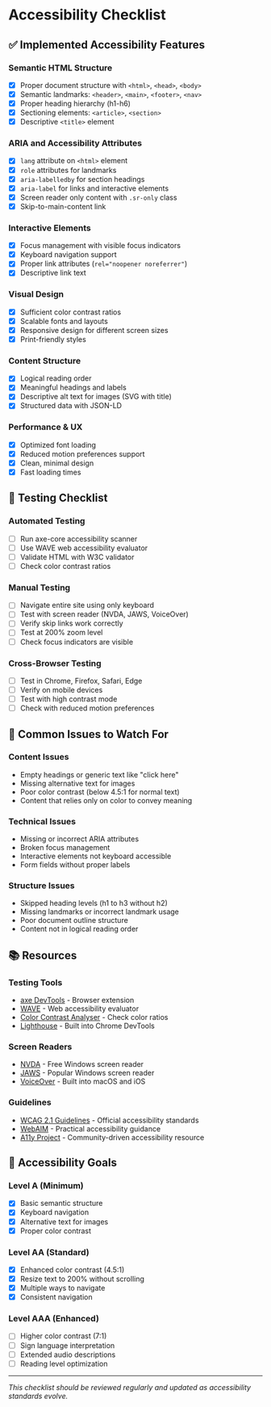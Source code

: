 # Accessibility Checklist

## ✅ Implemented Accessibility Features

### Semantic HTML Structure
- [x] Proper document structure with `<html>`, `<head>`, `<body>`
- [x] Semantic landmarks: `<header>`, `<main>`, `<footer>`, `<nav>`
- [x] Proper heading hierarchy (h1-h6)
- [x] Sectioning elements: `<article>`, `<section>`
- [x] Descriptive `<title>` element

### ARIA and Accessibility Attributes
- [x] `lang` attribute on `<html>` element
- [x] `role` attributes for landmarks
- [x] `aria-labelledby` for section headings
- [x] `aria-label` for links and interactive elements
- [x] Screen reader only content with `.sr-only` class
- [x] Skip-to-main-content link

### Interactive Elements
- [x] Focus management with visible focus indicators
- [x] Keyboard navigation support
- [x] Proper link attributes (`rel="noopener noreferrer"`)
- [x] Descriptive link text

### Visual Design
- [x] Sufficient color contrast ratios
- [x] Scalable fonts and layouts
- [x] Responsive design for different screen sizes
- [x] Print-friendly styles

### Content Structure
- [x] Logical reading order
- [x] Meaningful headings and labels
- [x] Descriptive alt text for images (SVG with title)
- [x] Structured data with JSON-LD

### Performance & UX
- [x] Optimized font loading
- [x] Reduced motion preferences support
- [x] Clean, minimal design
- [x] Fast loading times

## 🧪 Testing Checklist

### Automated Testing
- [ ] Run axe-core accessibility scanner
- [ ] Use WAVE web accessibility evaluator
- [ ] Validate HTML with W3C validator
- [ ] Check color contrast ratios

### Manual Testing
- [ ] Navigate entire site using only keyboard
- [ ] Test with screen reader (NVDA, JAWS, VoiceOver)
- [ ] Verify skip links work correctly
- [ ] Test at 200% zoom level
- [ ] Check focus indicators are visible

### Cross-Browser Testing
- [ ] Test in Chrome, Firefox, Safari, Edge
- [ ] Verify on mobile devices
- [ ] Test with high contrast mode
- [ ] Check with reduced motion preferences

## 🔧 Common Issues to Watch For

### Content Issues
- Empty headings or generic text like "click here"
- Missing alternative text for images
- Poor color contrast (below 4.5:1 for normal text)
- Content that relies only on color to convey meaning

### Technical Issues
- Missing or incorrect ARIA attributes
- Broken focus management
- Interactive elements not keyboard accessible
- Form fields without proper labels

### Structure Issues
- Skipped heading levels (h1 to h3 without h2)
- Missing landmarks or incorrect landmark usage
- Poor document outline structure
- Content not in logical reading order

## 📚 Resources

### Testing Tools
- [axe DevTools](https://www.deque.com/axe/devtools/) - Browser extension
- [WAVE](https://wave.webaim.org/) - Web accessibility evaluator
- [Color Contrast Analyser](https://www.tpgi.com/color-contrast-checker/) - Check color ratios
- [Lighthouse](https://developers.google.com/web/tools/lighthouse) - Built into Chrome DevTools

### Screen Readers
- [NVDA](https://www.nvaccess.org/) - Free Windows screen reader
- [JAWS](https://www.freedomscientific.com/products/software/jaws/) - Popular Windows screen reader
- [VoiceOver](https://support.apple.com/guide/voiceover/) - Built into macOS and iOS

### Guidelines
- [WCAG 2.1 Guidelines](https://www.w3.org/WAI/WCAG21/quickref/) - Official accessibility standards
- [WebAIM](https://webaim.org/) - Practical accessibility guidance
- [A11y Project](https://www.a11yproject.com/) - Community-driven accessibility resource

## 🎯 Accessibility Goals

### Level A (Minimum)
- [x] Basic semantic structure
- [x] Keyboard navigation
- [x] Alternative text for images
- [x] Proper color contrast

### Level AA (Standard)
- [x] Enhanced color contrast (4.5:1)
- [x] Resize text to 200% without scrolling
- [x] Multiple ways to navigate
- [x] Consistent navigation

### Level AAA (Enhanced)
- [ ] Higher color contrast (7:1)
- [ ] Sign language interpretation
- [ ] Extended audio descriptions
- [ ] Reading level optimization

---

*This checklist should be reviewed regularly and updated as accessibility standards evolve.*